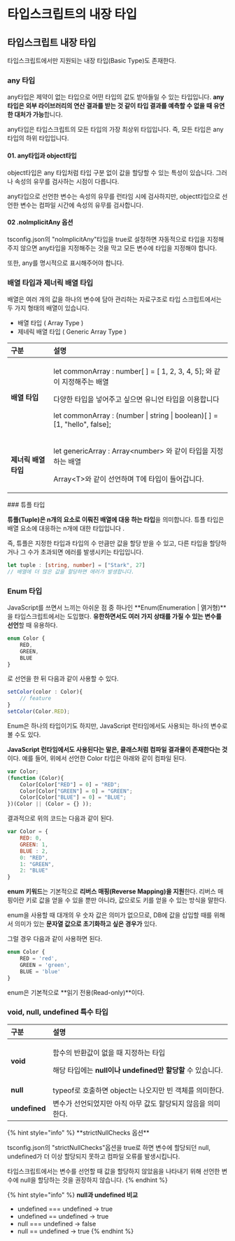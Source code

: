 # 타입스크립트의 내장 타입

## 타입스크립트 내장 타입

 타입스크립트에서만 지원되는 내장 타입\(Basic Type\)도 존재한다.

### any 타입

 any타입은 제약이 없는 타입으로 어떤 타입의 값도 받아들일 수 있는 타입입니다. **any타입은 외부 라이브러리의 연산 결과를 받는 것 같이 타입 결과를 예측할 수 없을 때 유연한 대처가 가능**합니다. 

 any타입은 타입스크립트의 모든 타입의 가장 최상위 타입입니다. 즉, 모든 타입은 any타입의 하위 타입입니다.

#### 01. any타입과 object타입

 object타입은 any 타입처럼 타입 구분 없이 값을 할당할 수 있는 특성이 있습니다. 그러나 속성의 유무를 검사하는 시점이 다릅니다.

 any타입으로 선언한 변수는 속성의 유무를 런타임 시에 검사하지만, object타입으로 선언한 변수는 컴파일 시간에 속성의 유무를 검사합니다.

#### 02 .noImplicitAny 옵션 

 tsconfig.json의 "noImplicitAny"타입을 true로 설정하면 자동적으로 타입을 지정해 주지 않으면 any타입을 지정해주는 것을 막고 모든 변수에 타입을 지정해야 합니다. 

또한, any를 명시적으로 표시해주어야 합니다. 

### 배열 타입과 제너릭 배열 타입

 배열은 여러 개의 값을 하나의 변수에 담아 관리하는 자료구조로 타입 스크립트에서는 두 가지 형태의 배열이 있습니다. 

* 배열 타입 \( Array Type \)
* 제네릭 배열 타입 \( Generic Array Type \)

<table>
  <thead>
    <tr>
      <th style="text-align:left">&#xAD6C;&#xBD84;</th>
      <th style="text-align:left">&#xC124;&#xBA85;</th>
    </tr>
  </thead>
  <tbody>
    <tr>
      <td style="text-align:left"><b>&#xBC30;&#xC5F4; &#xD0C0;&#xC785;</b>
      </td>
      <td style="text-align:left">
        <p>let commonArray : number[ ] = [ 1, 2, 3, 4, 5]; &#xC640; &#xAC19;&#xC774;
          &#xC9C0;&#xC815;&#xD574;&#xC8FC;&#xB294; &#xBC30;&#xC5F4;</p>
        <p>&#xB2E4;&#xC591;&#xD55C; &#xD0C0;&#xC785;&#xC744; &#xB123;&#xC5B4;&#xC8FC;&#xACE0;
          &#xC2F6;&#xC73C;&#xBA74; &#xC720;&#xB2C8;&#xC5B8; &#xD0C0;&#xC785;&#xC744;
          &#xC774;&#xC6A9;&#xD569;&#xB2C8;&#xB2E4;</p>
        <p>let commonArray : (number | string | boolean)[ ] = [1, &quot;hello&quot;,
          false];</p>
      </td>
    </tr>
    <tr>
      <td style="text-align:left"><b>&#xC81C;&#xB108;&#xB9AD; &#xBC30;&#xC5F4; &#xD0C0;&#xC785; </b>
      </td>
      <td style="text-align:left">
        <p>let genericArray : Array&lt;number&gt; &#xC640; &#xAC19;&#xC774; &#xD0C0;&#xC785;&#xC744;
          &#xC9C0;&#xC815;&#xD558;&#xB294; &#xBC30;&#xC5F4;</p>
        <p>Array&lt;T&gt;&#xC640; &#xAC19;&#xC774; &#xC120;&#xC5B8;&#xD558;&#xBA70;
          T&#xC5D0; &#xD0C0;&#xC785;&#xC774; &#xB4E4;&#xC5B4;&#xAC11;&#xB2C8;&#xB2E4;.</p>
      </td>
    </tr>
  </tbody>
</table>### 튜플 타입 

 **튜플\(Tuple\)은 n개의 요소로 이뤄진 배열에 대응 하는 타입**을 의미합니다. 튜플 타입은 배열 요소에 대응하는 n개에 대한 타입입니다 .   
  
 즉, 튜플은 지정한 타입과 타입의 수 만큼만 값을 할당 받을 수 있고, 다른 타입을 할당하거나 그 수가 초과되면 에러를 발생시키는 타입입니다.

```typescript
let tuple : [string, number] = ["Stark", 27]
// 배열에 더 많은 값을 할당하면 에러가 발생합니다. 
```

### 

### Enum 타입

 JavaScript를 쓰면서 느끼는 아쉬운 점 중 하나인 **Enum\(Enumeration \| 엵거형\)**을 타입스크립트에서는 도입했다. **유한하면서도 여러 가지 상태를 가질 수 있는 변수를 선언**할 때 유용하다. 

```typescript
enum Color {
    RED,
    GREEN,
    BLUE
}
```

로 선언을 한 뒤 다음과 같이 사용할 수 있다.

```typescript
setColor(color : Color){
    // feature
}
setColor(Color.RED);
```

 Enum은 하나의 타입이기도 하지만, JavaScript 런타임에서도 사용되는 하나의 변수로 볼 수도 있다. 

 **JavaScript 런타임에서도 사용된다는 말은, 클래스처럼 컴파일 결과물이 존재한다는 것**이다. 예를 들어, 위에서 선언한 Color 타입은 아래와 같이 컴파일 된다. 

```javascript
var Color;
(function (Color){
    Color[Color["RED"] = 0] = "RED";
    Color[Color["GREEN"] = 0] = "GREEN";
    Color[Color["BLUE"] = 0] = "BLUE";
})(Color || (Color = {} ));
```

 결과적으로 위의 코드는 다음과 같이 된다. 

```javascript
var Color = {
    RED: 0,
    GREEN: 1,
    BLUE : 2,
    0: "RED",
    1: "GREEN",
    2: "BLUE"
}
```

 **enum 키워드**는 기본적으로 **리버스 매핑\(Reverse Mapping\)을 지원**한다. 리버스 매핑이란 키로 값을 얻을 수 있을 뿐만 아니라, 값으로도 키를 얻을 수 있는 방식을 말한다. 

 enum을 사용할 때 대개의 우 숫자 값은 의미가 없으므로, DB에 값을 삽입할 때를 위해서 의미가 있는 **문자열 값으로 초기화하고 싶은 경우가** 있다.

 그럴 경우 다음과 같이 사용하면 된다. 

```typescript
enum Color {
    RED = 'red',
    GREEN = 'green',
    BLUE = 'blue'
}
```

 enum은 기본적으로 **읽기 전용\(Read-only\)**이다. 

### void, null, undefined 특수 타입

<table>
  <thead>
    <tr>
      <th style="text-align:left">&#xAD6C;&#xBD84;</th>
      <th style="text-align:left">&#xC124;&#xBA85;</th>
    </tr>
  </thead>
  <tbody>
    <tr>
      <td style="text-align:left"><b>void</b>
      </td>
      <td style="text-align:left">
        <p>&#xD568;&#xC218;&#xC758; &#xBC18;&#xD658;&#xAC12;&#xC774; &#xC5C6;&#xC744;
          &#xB54C; &#xC9C0;&#xC815;&#xD558;&#xB294; &#xD0C0;&#xC785;</p>
        <p>&#xD574;&#xB2F9; &#xD0C0;&#xC785;&#xC5D0;&#xB294; <b>null&#xC774;&#xB098; undefined&#xB9CC; &#xD560;&#xB2F9;&#xD560;</b> &#xC218;
          &#xC788;&#xC2B5;&#xB2C8;&#xB2E4;.</p>
      </td>
    </tr>
    <tr>
      <td style="text-align:left"><b>null</b>
      </td>
      <td style="text-align:left">typeof&#xB85C; &#xD638;&#xCD9C;&#xD558;&#xBA74; object&#xB294; &#xB098;&#xC624;&#xC9C0;&#xB9CC;
        &#xBE48; &#xAC1D;&#xCCB4;&#xB97C; &#xC758;&#xBBF8;&#xD55C;&#xB2E4;.</td>
    </tr>
    <tr>
      <td style="text-align:left"><b>undefined</b>
      </td>
      <td style="text-align:left">&#xBCC0;&#xC218;&#xAC00; &#xC120;&#xC5B8;&#xB418;&#xC5C8;&#xC9C0;&#xB9CC;
        &#xC544;&#xC9C1; &#xC544;&#xBB34; &#xAC12;&#xB3C4; &#xD560;&#xB2F9;&#xB418;&#xC9C0;
        &#xC54A;&#xC74C;&#xC744; &#xC758;&#xBBF8;&#xD55C;&#xB2E4;.</td>
    </tr>
  </tbody>
</table>{% hint style="info" %}
**strictNullChecks 옵션**

 tsconfig.json의 "strictNullChecks"옵션을 true로 하면 변수에 할당되던 null, undefined가 더 이상 할당되지 못하고 컴파일 오류를 발생시킵니다.   
  
타입스크립트에서는 변수를 선언할 때 값을 할당하지 않았음을 나타내기 위해 선언한 변수에 null을 할당하는 것을 권장하지 않습니다. 
{% endhint %}

{% hint style="info" %}
**null과 undefined 비교**

* undefined === undefined        -&gt;   true
* undefined == undefined          -&gt;   true
* null === undefined                   -&gt;   false
* null == undefined                     -&gt;   true 
{% endhint %}




